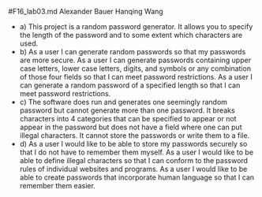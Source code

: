 #F16_lab03.md
Alexander Bauer
Hanqing Wang


* a) This project is a random password generator. It allows you to specify 
the length of the password and to some extent which characters are used.
* b) As a user I can generate random passwords so that my passwords are 
more secure.
As a user I can generate passwords containing upper case letters, lower case letters,
digits, and symbols or any combination of those four fields so that I can 
meet password restrictions.
As a user I can generate a random password of a specified length so that I can
meet password restrictions.
* c) The software does run and generates one seemingly random password but
cannot generate more than one password. It breaks characters into 4 categories
that can be specified to appear or not appear in the password but does not 
have a field where one can put illegal characters. It cannot store the 
passwords or write them to a file.
* d) As a user I would like to be able to store my passwords securely so that 
I do not have to remember them myself.
As a user I would like to be able to define illegal characters so that I can
conform to the password rules of individual websites and programs.
As a user I would like to be able to create passwords that incorporate human 
language so that I can remember them easier.
